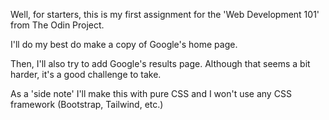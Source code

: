 Well, for starters, this is my first assignment for the 'Web Development 101' from The Odin Project.

I'll do my best do make a copy of Google's home page. 

Then, I'll also try to add Google's results page. Although that seems a bit harder, it's a good challenge to take.

As a 'side note' I'll make this with pure CSS and I won't use any CSS framework (Bootstrap, Tailwind, etc.)
